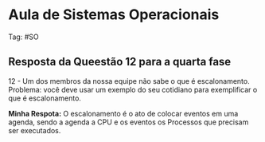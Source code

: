 # Aula de Sistemas Operacionais

Tag: #SO

## Resposta da Queestão 12 para a quarta fase

12 - Um dos membros da nossa equipe não sabe o que é escalonamento. Problema: você deve usar um exemplo do seu cotidiano para exemplificar o que é escalonamento.

**Minha Respota:** O escalonamento é o ato de colocar eventos em uma agenda, sendo a agenda a CPU e os eventos os Processos que precisam ser executados.
